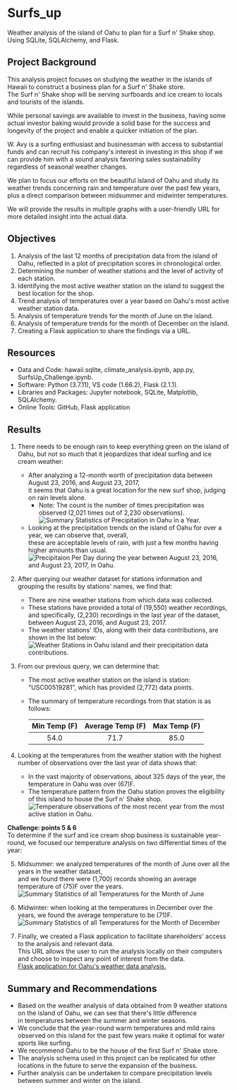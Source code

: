 # Surfs_up
Weather analysis of the island of Oahu to plan for a Surf n' Shake shop.<br>
Using SQLite, SQLAlchemy, and Flask.

## Project Background
This analysis project focuses on studying the weather in the islands of Hawaii to construct a business plan for a Surf n' Shake store. <br>
The Surf n' Shake shop will be serving surfboards and ice cream to locals and tourists of the islands. <br>

While personal savings are available to invest in the business, having some actual investor baking would provide a solid base for the success and longevity of the project and enable a quicker initiation of the plan. <br>

W. Avy is a surfing enthusiast and businessman with access to substantial funds and can recruit his company's interest in investing in this shop if we can provide him with a sound analysis favoring sales sustainability regardless of seasonal weather changes. <br>

We plan to focus our efforts on the beautiful island of Oahu and study its weather trends concerning rain and temperature over the past few years, plus a direct comparison between midsummer and midwinter temperatures. <br>

We will provide the results in multiple graphs with a user-friendly URL for more detailed insight into the actual data. <br>

## Objectives
1. Analysis of the last 12 months of precipitation data from the island of Oahu, reflected in a plot of precipitation scores in chronological order. 
2. Determining the number of weather stations and the level of activity of each station. 
3. Identifying the most active weather station on the island to suggest the best location for the shop. 
4. Trend analysis of temperatures over a year based on Oahu's most active weather station data. 
5. Analysis of temperature trends for the month of June on the island.
6. Analysis of temperature trends for the month of December on the island. 
7. Creating a Flask application to share the findings via a URL. 

## Resources
- Data and Code: hawaii.sqlite, climate_analysis.ipynb, app.py, SurfsUp_Challenge.ipynb.
- Software: Python (3.7.11), VS code (1.66.2), Flask (2.1.1).
- Libraries and Packages: Jupyter notebook, SQLite, Matplotlib, SQLAlchemy. 
- Online Tools: GitHub, Flask application

## Results
1. There needs to be enough rain to keep everything green on the island of Oahu, but not so much that it jeopardizes that ideal surfing and ice cream weather: <br>
    - After analyzing a 12-month worth of precipitation data between August 23, 2016, and August 23, 2017, <br> it seems that Oahu is a great location for the new surf shop, judging on rain levels alone. <br>
      - Note: The count is the number of times precipitation was observed (2,021 times out of 2,230 observations). <br> 
  ![Summary Statistics of Precipitation in Oahu in a Year.](./Images/precipitation_stats.png)
    - Looking at the precipitation trends on the island of Oahu for over a year, we can observe that, overall, <br> 
 these are acceptable levels of rain, with just a few months having higher amounts than usual. <br>
   ![Precipitaion Per Day during the year between August 23, 2016, and August 23, 2017, in Oahu.](./Images/precipitation_per_day.png)

2. After querying our weather dataset for stations information and grouping the results by stations' names, we find that: <br>
    - There are nine weather stations from which data was collected. <br>
    - These stations have provided a total of (19,550) weather recordings, and specifically, (2,230) recordings in the last year of the dataset, <br>
    between August 23, 2016, and August 23, 2017. <br>
    - The weather stations' IDs, along with their data contributions, are shown in the list below: <br>
   ![Weather Stations in Oahu island and their precipitation data contributions.](./Images/stations_activity.png)

3. From our previous query, we can determine that: 
    - The most active weather station on the island is station: "USC00519281", which has provided (2,772) data points. <br>
    - The summary of temperature recordings from that station is as follows: <br>

        |Min Temp (F)|Average Temp (F)|Max Temp (F)|
        |:---:|:---:|:---:|
        |54.0 |71.7 |85.0 |

4. Looking at the temperatures from the weather station with the highest number of observations over the last year of data shows that: <br>
    - In the vast majority of observations, about 325 days of the year, the temperature in Oahu was over (67)F. <br>
    - The temperature pattern from the Oahu station proves the eligibility of this island to house the Surf n' Shake shop. <br>
   ![Temperature observations of the most recent year from the most active station in Oahu.](./Images/temp_active_station.png)

**Challenge: points 5 & 6** <br>
To determine if the surf and ice cream shop business is sustainable year-round, we focused our temperature analysis on two differential times of the year: <br>

5. Midsummer: we analyzed temperatures of the month of June over all the years in the weather dataset, <br>
    and we found there were (1,700) records showing an average temperature of (75)F over the years. <br>
    ![Summary Statistics of all Temperatures for the Month of June](./Images/june_temps_stats.png)
    
6. Midwinter: when looking at the temperatures in December over the years, we found the average temperature to be (71)F. <br>
	  ![Summary Statistics of all Temperatures for the Month of December](./Images/dec_temps_stats.png)

7. Finally, we created a Flask application to facilitate shareholders' access to the analysis and relevant data. <br>
This URL allows the user to run the analysis locally on their computers and choose to inspect any point of interest from the data. <br>
[Flask application for Oahu's weather data analysis.](http://127.0.0.1:5000/)

## Summary and Recommendations
- Based on the weather analysis of data obtained from 9 weather stations on the island of Oahu, we can see that there's little difference <br> in temperatures between the  summer and winter seasons. 
- We conclude that the year-round warm temperatures and mild rains observed on this island for the past few years make it optimal for water sports like surfing. 
- We recommend Oahu to be the house of the first Surf n' Shake store. 
- The analysis schema used in this project can be replicated for other locations in the future to serve the expansion of the business. 
- Further analysis can be undertaken to compare precipitation levels between summer and winter on the island. 



